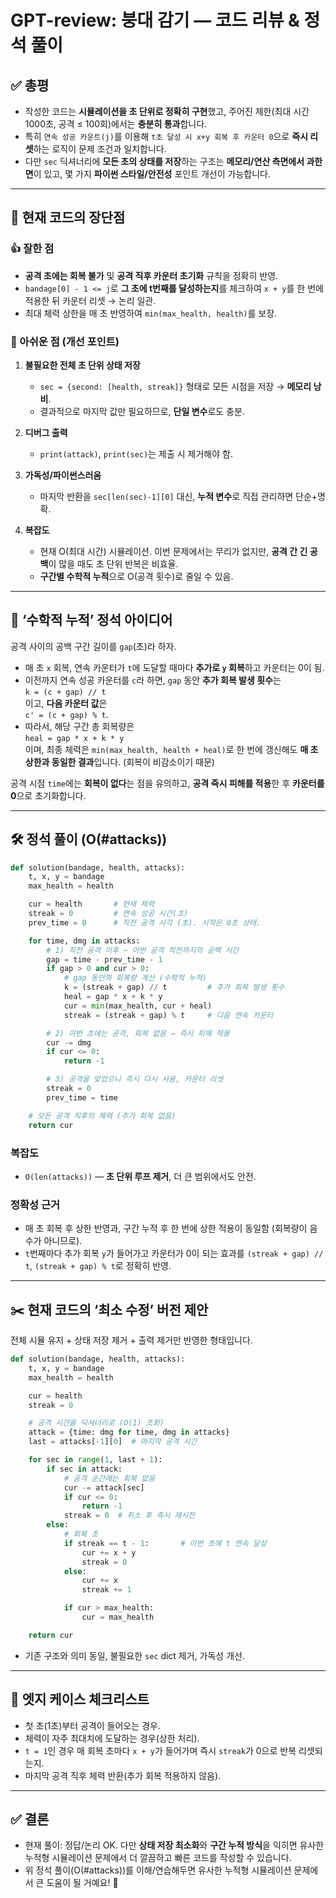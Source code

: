# GPT-review: 붕대 감기 — 코드 리뷰 & 정석 풀이

## ✅ 총평
- 작성한 코드는 **시뮬레이션을 초 단위로 정확히 구현**했고, 주어진 제한(최대 시간 1000초, 공격 ≤ 100회)에서는 **충분히 통과**합니다.
- 특히 `연속 성공 카운트(j)`를 이용해 `t초 달성 시 x+y 회복 후 카운터 0`으로 **즉시 리셋**하는 로직이 문제 조건과 일치합니다.
- 다만 `sec` 딕셔너리에 **모든 초의 상태를 저장**하는 구조는 **메모리/연산 측면에서 과한 면**이 있고, 몇 가지 **파이썬 스타일/안전성** 포인트 개선이 가능합니다.

---

## 🧩 현재 코드의 장단점

### 👍 잘한 점
- **공격 초에는 회복 불가** 및 **공격 직후 카운터 초기화** 규칙을 정확히 반영.
- `bandage[0] - 1 <= j`로 **그 초에 t번째를 달성하는지**를 체크하여 `x + y`를 한 번에 적용한 뒤 카운터 리셋 → 논리 일관.
- 최대 체력 상한을 매 초 반영하여 `min(max_health, health)`를 보장.

### 🤏 아쉬운 점 (개선 포인트)
1. **불필요한 전체 초 단위 상태 저장**
   - `sec = {second: [health, streak]}` 형태로 모든 시점을 저장 → **메모리 낭비**.
   - 결과적으로 마지막 값만 필요하므로, **단일 변수**로도 충분.

2. **디버그 출력**
   - `print(attack)`, `print(sec)`는 제출 시 제거해야 함.

3. **가독성/파이썬스러움**
   - 마지막 반환을 `sec[len(sec)-1][0]` 대신, **누적 변수**로 직접 관리하면 단순+명확.

4. **복잡도**
   - 현재 O(최대 시간) 시뮬레이션. 이번 문제에서는 무리가 없지만, **공격 간 긴 공백**이 많을 때도 초 단위 반복은 비효율.
   - **구간별 수학적 누적**으로 O(공격 횟수)로 줄일 수 있음.

---

## 🧠 ‘수학적 누적’ 정석 아이디어

공격 사이의 공백 구간 길이를 `gap`(초)라 하자.  
- 매 초 `x` 회복, 연속 카운터가 `t`에 도달할 때마다 **추가로 `y` 회복**하고 카운터는 0이 됨.
- 이전까지 연속 성공 카운터를 `c`라 하면, `gap` 동안 **추가 회복 발생 횟수**는  
  `k = (c + gap) // t`  
  이고, **다음 카운터 값**은  
  `c' = (c + gap) % t`.
- 따라서, 해당 구간 총 회복량은  
  `heal = gap * x + k * y`  
  이며, 최종 체력은 `min(max_health, health + heal)`로 한 번에 갱신해도 **매 초 상한과 동일한 결과**입니다. (회복이 비감소이기 때문)

공격 시점 `time`에는 **회복이 없다**는 점을 유의하고, **공격 즉시 피해를 적용**한 후 **카운터를 0**으로 초기화합니다.

---

## 🛠 정석 풀이 (O(#attacks))

```python
def solution(bandage, health, attacks):
    t, x, y = bandage
    max_health = health

    cur = health       # 현재 체력
    streak = 0         # 연속 성공 시간(초)
    prev_time = 0      # 직전 공격 시각 (초). 시작은 0초 상태.

    for time, dmg in attacks:
        # 1) 직전 공격 이후 ~ 이번 공격 직전까지의 공백 시간
        gap = time - prev_time - 1
        if gap > 0 and cur > 0:
            # gap 동안의 회복량 계산 (수학적 누적)
            k = (streak + gap) // t         # 추가 회복 발생 횟수
            heal = gap * x + k * y
            cur = min(max_health, cur + heal)
            streak = (streak + gap) % t     # 다음 연속 카운터

        # 2) 이번 초에는 공격, 회복 없음 → 즉시 피해 적용
        cur -= dmg
        if cur <= 0:
            return -1

        # 3) 공격을 맞았으니 즉시 다시 사용, 카운터 리셋
        streak = 0
        prev_time = time

    # 모든 공격 직후의 체력 (추가 회복 없음)
    return cur
```

### 복잡도
- `O(len(attacks))` — **초 단위 루프 제거**, 더 큰 범위에서도 안전.

### 정확성 근거
- 매 초 회복 후 상한 반영과, 구간 누적 후 한 번에 상한 적용이 동일함 (회복량이 음수가 아니므로).  
- `t`번째마다 추가 회복 `y`가 들어가고 카운터가 0이 되는 효과를 `(streak + gap) // t`, `(streak + gap) % t`로 정확히 반영.

---

## ✂️ 현재 코드의 ‘최소 수정’ 버전 제안

전체 시뮬 유지 + 상태 저장 제거 + 출력 제거만 반영한 형태입니다.

```python
def solution(bandage, health, attacks):
    t, x, y = bandage
    max_health = health

    cur = health
    streak = 0

    # 공격 시간을 딕셔너리로 (O(1) 조회)
    attack = {time: dmg for time, dmg in attacks}
    last = attacks[-1][0]  # 마지막 공격 시간

    for sec in range(1, last + 1):
        if sec in attack:
            # 공격 순간에는 회복 없음
            cur -= attack[sec]
            if cur <= 0:
                return -1
            streak = 0  # 취소 후 즉시 재시전
        else:
            # 회복 초
            if streak == t - 1:       # 이번 초에 t 연속 달성
                cur += x + y
                streak = 0
            else:
                cur += x
                streak += 1

            if cur > max_health:
                cur = max_health

    return cur
```

- 기존 구조와 의미 동일, 불필요한 `sec` dict 제거, 가독성 개선.

---

## 🧪 엣지 케이스 체크리스트
- 첫 초(1초)부터 공격이 들어오는 경우.
- 체력이 자주 최대치에 도달하는 경우(상한 처리).
- `t = 1`인 경우 매 회복 초마다 `x + y`가 들어가며 즉시 `streak`가 0으로 반복 리셋되는지.
- 마지막 공격 직후 체력 반환(추가 회복 적용하지 않음).

---

## ✅ 결론
- 현재 풀이: 정답/논리 OK. 다만 **상태 저장 최소화**와 **구간 누적 방식**을 익히면 유사한 누적형 시뮬레이션 문제에서 더 깔끔하고 빠른 코드를 작성할 수 있습니다.
- 위 정석 풀이(O(#attacks))를 이해/연습해두면 유사한 누적형 시뮬레이션 문제에서 큰 도움이 될 거예요! 🚀
